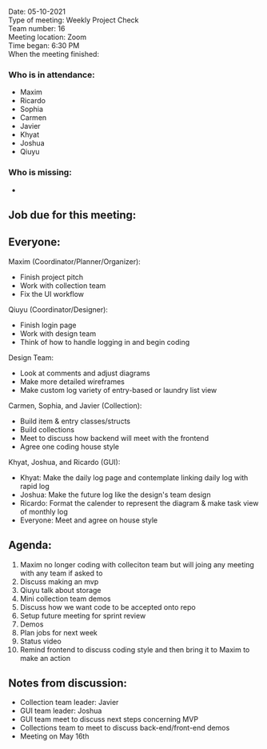 Date: 05-10-2021 <br>
Type of meeting: Weekly Project Check <br>
Team number: 16 <br>
Meeting location: Zoom <br>
Time began: 6:30 PM <br> 
When the meeting finished:

### Who is in attendance:
- Maxim
- Ricardo
- Sophia
- Carmen
- Javier
- Khyat
- Joshua
- Qiuyu

### Who is missing:
-

## Job due for this meeting:
Everyone:
-

Maxim (Coordinator/Planner/Organizer):
- Finish project pitch
- Work with collection team
- Fix the UI workflow

Qiuyu (Coordinator/Designer):
- Finish login page
- Work with design team
- Think of how to handle logging in and begin coding

Design Team:
- Look at comments and adjust diagrams
- Make more detailed wireframes
- Make custom log variety of entry-based or laundry list view

Carmen, Sophia, and Javier (Collection):
- Build item & entry classes/structs
- Build collections
- Meet to discuss how backend will meet with the frontend
- Agree one coding house style

Khyat, Joshua, and Ricardo (GUI):
- Khyat: Make the daily log page and contemplate linking daily log with rapid log
- Joshua: Make the future log like the design's team design
- Ricardo: Format the calender to represent the diagram & make task view of monthly log
- Everyone: Meet and agree on house style

## Agenda:
1. Maxim no longer coding with colleciton team but will joing any meeting with any team if asked to
2. Discuss making an mvp
3. Qiuyu talk about storage
4. Mini collection team demos
5. Discuss how we want code to be accepted onto repo
6. Setup future meeting for sprint review
7. Demos
8. Plan jobs for next week
9. Status video
10. Remind frontend to discuss coding style and then bring it to Maxim to make an action

## Notes from discussion:
- Collection team leader: Javier
- GUI team leader: Joshua
- GUI team meet to discuss next steps concerning MVP
- Collections team to meet to discuss back-end/front-end demos
- Meeting on May 16th

